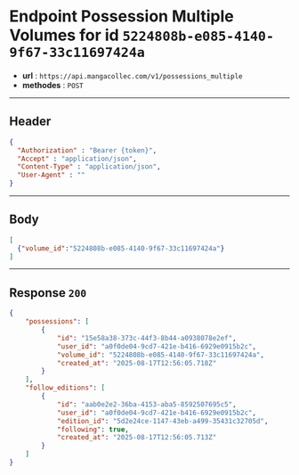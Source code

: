 # Endpoint Possession Multiple Volumes for id `5224808b-e085-4140-9f67-33c11697424a`

- **url** : `https://api.mangacollec.com/v1/possessions_multiple`
- **methodes** : `POST`

---

## Header

```json
{
  "Authorization" : "Bearer {token}",
  "Accept" : "application/json",
  "Content-Type" : "application/json",
  "User-Agent" : ""
}
```

---

## Body

```json
[
  {"volume_id":"5224808b-e085-4140-9f67-33c11697424a"}
]
```

---

## Response `200`

```json
{
    "possessions": [
        {
            "id": "15e58a38-373c-44f3-8b44-a0938078e2ef",
            "user_id": "a0f0de04-9cd7-421e-b416-6929e0915b2c",
            "volume_id": "5224808b-e085-4140-9f67-33c11697424a",
            "created_at": "2025-08-17T12:56:05.718Z"
        }
    ],
    "follow_editions": [
        {
            "id": "aab0e2e2-36ba-4153-aba5-8592507695c5",
            "user_id": "a0f0de04-9cd7-421e-b416-6929e0915b2c",
            "edition_id": "5d2e24ce-1147-43eb-a499-35431c32705d",
            "following": true,
            "created_at": "2025-08-17T12:56:05.713Z"
        }
    ]
}
```